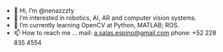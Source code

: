 - 👋 Hi, I’m @nenazzzty
- 👀 I’m interested in robotics, AI, AR and computer vision systems.
- 🌱 I’m currently learning OpenCV at Python, MATLAB; ROS.
- 📫 How to reach me ...
          mail: a.salas.espino@gmail.com
          phone: +52 228 835 4554

